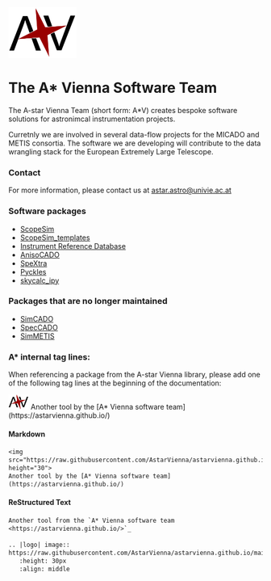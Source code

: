 <img src="https://raw.githubusercontent.com/AstarVienna/astarvienna.github.io/main/logos/star_t.png" height="100">

# The A* Vienna Software Team

The A-star Vienna Team (short form: A*V) creates bespoke software solutions for astronimcal instrumentation projects. 

Curretnly we are involved in several data-flow projects for the MICADO and METIS consortia.
The software we are developing will contribute to the data wrangling stack for the European Extremely Large Telescope.

### Contact
For more information, please contact us at astar.astro@univie.ac.at

### Software packages

- [ScopeSim](https://github.com/AstarVienna/ScopeSim)
- [ScopeSim_templates](https://github.com/AstarVienna/ScopeSim_Templates)
- [Instrument Reference Database](https://github.com/AstarVienna/irdb)
- [AnisoCADO](https://github.com/AstarVienna/AnisoCADO)
- [SpeXtra](https://github.com/miguelverdugo/speXtra)
- [Pyckles](https://github.com/AstarVienna/Pyckles)
- [skycalc_ipy](https://github.com/AstarVienna/skycalc_ipy)

### Packages that are no longer maintained

- [SimCADO](https://github.com/astronomyk/SimCADO)
- [SpecCADO](https://github.com/oczoske/SpecCADO)
- [SimMETIS](https://github.com/astronomyk/SimMETIS)


### A* internal tag lines:

When referencing a package from the A-star Vienna library, please add one of the following tag lines at the beginning of the documentation:

<img src="https://raw.githubusercontent.com/AstarVienna/astarvienna.github.io/main/logos/star_small_t.png" height="30"> 
Another tool by the [A* Vienna software team](https://astarvienna.github.io/)

#### Markdown
``` 
<img src="https://raw.githubusercontent.com/AstarVienna/astarvienna.github.io/main/logos/star_small_t.png" height="30"> 
Another tool by the [A* Vienna software team](https://astarvienna.github.io/)
```

#### ReStructured Text
```
Another tool from the `A* Vienna software team <https://astarvienna.github.io/>`_

.. |logo| image:: https://raw.githubusercontent.com/AstarVienna/astarvienna.github.io/main/logos/star_small_t.png
   :height: 30px
   :align: middle
```
